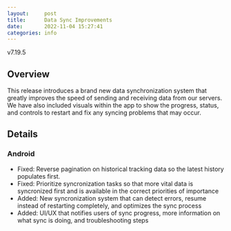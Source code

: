 ```yaml
---
layout:     post
title:      Data Sync Improvements
date:       2022-11-04 15:27:41
categories: info
---
```


v7.19.5

## Overview
This release introduces a brand new data synchronization system that greatly improves the speed of sending and receiving data from our servers. We have also included visuals within the app to show the progress, status, and controls to restart and fix any syncing problems that may occur.

## Details

### Android
* Fixed: Reverse pagination on historical tracking data so the latest history populates first.
* Fixed: Prioritize syncronization tasks so that more vital data is syncronized first and is available in the correct priorities of importance
* Added: New syncronization system that can detect errors, resume instead of restarting completely, and optimizes the sync process
* Added: UI/UX that notifies users of sync progress, more information on what sync is doing, and troubleshooting steps
